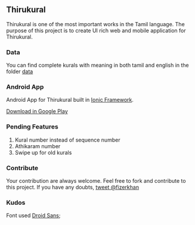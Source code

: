 ## Thirukural

Thirukural is one of the most important works in the Tamil language.
The purpose of this project is to create UI rich web and mobile application for Thirukural.

### Data

You can find complete kurals with meaning in both tamil and english
in the folder [data](https://github.com/fizerkhan/thirukural/tree/master/data)

### Android App

Android App for Thirukural built in [Ionic Framework](http://ionicframework.com/).

[Download in Google Play](https://play.google.com/store/apps/details?id=com.fizerkhan.thirukural)

### Pending Features

1. Kural number instead of sequence number
2. Athikaram number
3. Swipe up for old kurals

### Contribute

Your contribution are always welcome. Feel free to fork and
contribute to this project. If you have any doubts,
[tweet @fizerkhan](https://twitter.com/fizerkhan)

### Kudos

Font used [Droid Sans](http://fonts.googleapis.com/earlyaccess/droidsanstamil.css);
